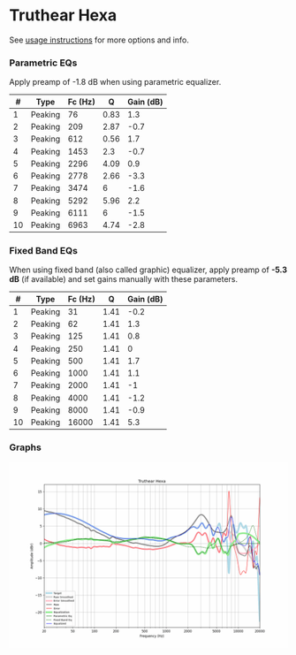 # Truthear Hexa
See [usage instructions](https://github.com/jaakkopasanen/AutoEq#usage) for more options and info.

### Parametric EQs
Apply preamp of -1.8 dB when using parametric equalizer.

|   # | Type    |   Fc (Hz) |    Q |   Gain (dB) |
|-----|---------|-----------|------|-------------|
|   1 | Peaking |        76 | 0.83 |         1.3 |
|   2 | Peaking |       209 | 2.87 |        -0.7 |
|   3 | Peaking |       612 | 0.56 |         1.7 |
|   4 | Peaking |      1453 | 2.3  |        -0.7 |
|   5 | Peaking |      2296 | 4.09 |         0.9 |
|   6 | Peaking |      2778 | 2.66 |        -3.3 |
|   7 | Peaking |      3474 | 6    |        -1.6 |
|   8 | Peaking |      5292 | 5.96 |         2.2 |
|   9 | Peaking |      6111 | 6    |        -1.5 |
|  10 | Peaking |      6963 | 4.74 |        -2.8 |

### Fixed Band EQs
When using fixed band (also called graphic) equalizer, apply preamp of **-5.3 dB** (if available) and set gains manually with these parameters.

|   # | Type    |   Fc (Hz) |    Q |   Gain (dB) |
|-----|---------|-----------|------|-------------|
|   1 | Peaking |        31 | 1.41 |        -0.2 |
|   2 | Peaking |        62 | 1.41 |         1.3 |
|   3 | Peaking |       125 | 1.41 |         0.8 |
|   4 | Peaking |       250 | 1.41 |         0   |
|   5 | Peaking |       500 | 1.41 |         1.7 |
|   6 | Peaking |      1000 | 1.41 |         1.1 |
|   7 | Peaking |      2000 | 1.41 |        -1   |
|   8 | Peaking |      4000 | 1.41 |        -1.2 |
|   9 | Peaking |      8000 | 1.41 |        -0.9 |
|  10 | Peaking |     16000 | 1.41 |         5.3 |

### Graphs
![](./Truthear%20Hexa.png)
